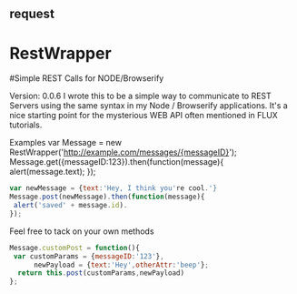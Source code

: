 

<!-- Start dist/restwrapper.js -->

## request

# RestWrapper

#Simple REST Calls for NODE/Browserify 

Version: 0.0.6 
I wrote this to be a simple way to communicate to REST Servers using the same syntax in my Node / Browserify applications.
It's a nice starting point for the mysterious WEB API often mentioned in FLUX tutorials.

Examples
var Message = new RestWrapper('http://example.com/messages/{messageID}');
Message.get({messageID:123}).then(function(message){
 alert(message.text);
});
````javascript
var newMessage = {text:'Hey, I think you're cool.'}
Message.post(newMessage).then(function(message){
 alert('saved' + message.id).
});
````
Feel free to tack on your own methods
````javascript
Message.customPost = function(){
 var customParams = {messageID:'123'},
      newPayload = {text:'Hey',otherAttr:'beep'};
  return this.post(customParams,newPayload)
};
````

<!-- End dist/restwrapper.js -->

